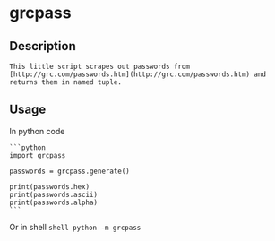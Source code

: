 grcpass
=======

Description
-----------
    This little script scrapes out passwords from [http://grc.com/passwords.htm](http://grc.com/passwords.htm) and returns them in named tuple.

Usage
-----

In python code

    ```python
    import grcpass

    passwords = grcpass.generate()

    print(passwords.hex)
    print(passwords.ascii)
    print(passwords.alpha)
    ```


Or in shell
    ```shell
    python -m grcpass
    ```
